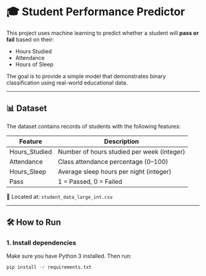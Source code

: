 # 🎓 Student Performance Predictor

This project uses machine learning to predict whether a student will **pass or fail** based on their:
- Hours Studied
- Attendance
- Hours of Sleep

The goal is to provide a simple model that demonstrates binary classification using real-world educational data.

---

## 📊 Dataset

The dataset contains records of students with the following features:

| Feature         | Description                                |
|-----------------|--------------------------------------------|
| Hours_Studied   | Number of hours studied per week (integer) |
| Attendance      | Class attendance percentage (0–100)        |
| Hours_Sleep     | Average sleep hours per night (integer)    |
| Pass            | 1 = Passed, 0 = Failed                     |

📁 Located at: `student_data_large_int.csv`

---

## 🛠️ How to Run

### 1. Install dependencies

Make sure you have Python 3 installed. Then run:

```bash
pip install -r requirements.txt

